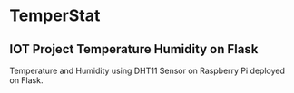 # TemperStat
## IOT Project Temperature Humidity on Flask
 Temperature and Humidity using DHT11 Sensor on Raspberry Pi deployed on Flask.

